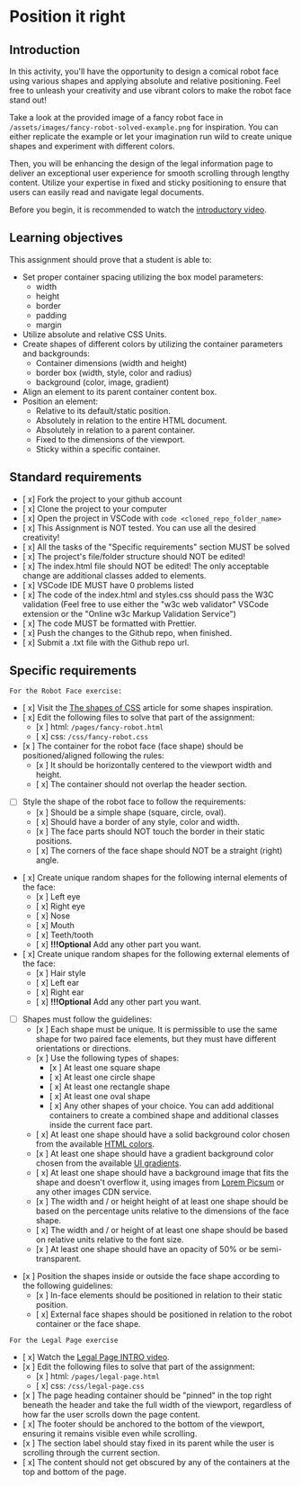 # Position it right

## Introduction

In this activity, you'll have the opportunity to design a comical robot face using various shapes and applying absolute and relative positioning. Feel free to unleash your creativity and use vibrant colors to make the robot face stand out!

Take a look at the provided image of a fancy robot face in `/assets/images/fancy-robot-solved-example.png` for inspiration. You can either replicate the example or let your imagination run wild to create unique shapes and experiment with different colors.

Then, you will be enhancing the design of the legal information page to deliver an exceptional user experience for smooth scrolling through lengthy content. Utilize your expertise in fixed and sticky positioning to ensure that users can easily read and navigate legal documents.

Before you begin, it is recommended to watch the [introductory video](https://www.loom.com/share/3c655c8a97ce4783a4698d7968c03c33?sid=c05fcac8-f559-4de4-9ccd-6f167be3d6bd).

## Learning objectives

This assignment should prove that a student is able to:

- Set proper container spacing utilizing the box model parameters:
  - width
  - height
  - border
  - padding
  - margin
- Utilize absolute and relative CSS Units.
- Create shapes of different colors by utilizing the container parameters and backgrounds:
  - Container dimensions (width and height)
  - border box (width, style, color and radius)
  - background (color, image, gradient)
- Align an element to its parent container content box.
- Position an element:
  - Relative to its default/static position.
  - Absolutely in relation to the entire HTML document.
  - Absolutely in relation to a parent container.
  - Fixed to the dimensions of the viewport.
  - Sticky within a specific container.

## Standard requirements

- [ x] Fork the project to your github account
- [ x] Clone the project to your computer
- [ x] Open the project in VSCode with `code <cloned_repo_folder_name>`
- [ x] This Assignment is NOT tested. You can use all the desired creativity!
- [ x] All the tasks of the "Specific requirements" section MUST be solved
- [ x] The project's file/folder structure should NOT be edited!
- [ x] The index.html file should NOT be edited! The only acceptable change are additional classes added to elements.
- [ x] VSCode IDE MUST have 0 problems listed
- [ x] The code of the index.html and styles.css should pass the W3C validation (Feel free to use either the "w3c web validator" VSCode extension or the "Online w3c Markup Validation Service")
- [ x] The code MUST be formatted with Prettier.
- [ x] Push the changes to the Github repo, when finished.
- [ x] Submit a .txt file with the Github repo url.

## Specific requirements

`For the Robot Face exercise:`

- [ x] Visit the [The shapes of CSS](https://css-tricks.com/the-shapes-of-css/) article for some shapes inspiration.
- [ x] Edit the following files to solve that part of the assignment:
  - [x ] html: `/pages/fancy-robot.html`
  - [ x] css: `/css/fancy-robot.css`
- [x ] The container for the robot face (face shape) should be positioned/aligned following the rules:
  - [x ] It should be horizontally centered to the viewport width and height.
  - [ x] The container should not overlap the header section.
- [ ] Style the shape of the robot face to follow the requirements:
  - [x ] Should be a simple shape (square, circle, oval).
  - [ x] Should have a border of any style, color and width.
  - [x ] The face parts should NOT touch the border in their static positions.
  - [ x] The corners of the face shape should NOT be a straight (right) angle.
- [ x] Create unique random shapes for the following internal elements of the face:
  - [x ] Left eye
  - [ x] Right eye
  - [ x] Nose
  - [ x] Mouth
  - [ x] Teeth/tooth
  - [ x] **!!!Optional** Add any other part you want.
- [ x] Create unique random shapes for the following external elements of the face:
  - [x ] Hair style
  - [ x] Left ear
  - [ x] Right ear
  - [ x] **!!!Optional** Add any other part you want.
- [ ] Shapes must follow the guidelines:
  - [x ] Each shape must be unique. It is permissible to use the same shape for two paired face elements, but they must have different orientations or directions.
  - [x ] Use the following types of shapes:
    - [x ] At least one square shape
    - [ x] At least one circle shape
    - [ x] At least one rectangle shape
    - [ x] At least one oval shape
    - [ x] Any other shapes of your choice. You can add additional containers to create a combined shape and additional classes inside the current face part.
  - [ x] At least one shape should have a solid background color chosen from the available [HTML colors](https://www.w3schools.com/html/html_colors.asp).
  - [x ] At least one shape should have a gradient background color chosen from the available [UI gradients](https://uigradients.com/).
  - [ x] At least one shape should have a background image that fits the shape and doesn't overflow it, using images from [Lorem Picsum](https://picsum.photos/) or any other images CDN service.
  - [x ] The width and / or height height of at least one shape should be based on the percentage units relative to the dimensions of the face shape.
  - [ x] The width and / or height of at least one shape should be based on relative units relative to the font size.
  - [x ] At least one shape should have an opacity of 50% or be semi-transparent.
- [x ] Position the shapes inside or outside the face shape according to the following guidelines:
  - [x ] In-face elements should be positioned in relation to their static position.
  - [ x] External face shapes should be positioned in relation to the robot container or the face shape.

`For the Legal Page exercise`

- [ x] Watch the [Legal Page INTRO video](https://www.loom.com/share/3c655c8a97ce4783a4698d7968c03c33?sid=b776b29f-cecb-4cc7-8663-7c3f1722f190).
- [x ] Edit the following files to solve that part of the assignment:
  - [x ] html: `/pages/legal-page.html`
  - [ x] css: `/css/legal-page.css`
- [x ] The page heading container should be "pinned" in the top right beneath the header and take the full width of the viewport, regardless of how far the user scrolls down the page content.
- [ x] The footer should be anchored to the bottom of the viewport, ensuring it remains visible even while scrolling.
- [x ] The section label should stay fixed in its parent while the user is scrolling through the current section.
- [ x] The content should not get obscured by any of the containers at the top and bottom of the page.

